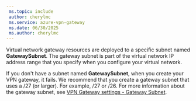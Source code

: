 ```yaml
---
 ms.topic: include
 author: cherylmc
 ms.service: azure-vpn-gateway
 ms.date: 06/30/2025
 ms.author: cherylmc
---
```


Virtual network gateway resources are deployed to a specific subnet named **GatewaySubnet**. The gateway subnet is part of the virtual network IP address range that you specify when you configure your virtual network.

If you don't have a subnet named **GatewaySubnet**, when you create your VPN gateway, it fails. We recommend that you create a gateway subnet that uses a /27 (or larger). For example, /27 or /26. For more information about the gateway subnet, see [VPN Gateway settings - Gateway Subnet](../articles/vpn-gateway/vpn-gateway-about-vpn-gateway-settings.md#gwsub).
